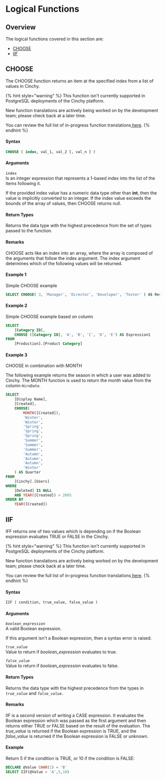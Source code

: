# Logical Functions

## Overview

The logical functions covered in this section are:

* [​CHOOSE](logical-functions.md#choose)​
* [​IIF​](logical-functions.md#iif)

## CHOOSE <a href="#choose" id="choose"></a>

The CHOOSE function returns an item at the specified index from a list of values in Cinchy.

{% hint style="warning" %}
This function isn't currently supported in PostgreSQL deployments of the Cinchy platform.

New function translations are actively being worked on by the development team; please check back at a later time.

You can review the full list of in-progress function translations[ here](../cql-functions-master-list.md).
{% endhint %}

#### Syntax

```sql
CHOOSE ( index, val_1, val_2 [, val_n ] )
```

#### Arguments

`index`\
Is an integer expression that represents a 1-based index into the list of the items following it.

If the provided index value has a numeric data type other than **int**, then the value is implicitly converted to an integer. If the index value exceeds the bounds of the array of values, then CHOOSE returns null.

#### Return Types

Returns the data type with the highest precedence from the set of types passed to the function.

#### Remarks

CHOOSE acts like an index into an array, where the array is composed of the arguments that follow the index argument. The index argument determines which of the following values will be returned.

#### **Example 1**

Simple CHOOSE example

```sql
SELECT CHOOSE( 3, 'Manager', 'Director', 'Developer', 'Tester' ) AS Result
```

#### **Example 2**

Simple CHOOSE example based on column

```sql
SELECT
    [Category ID],
    CHOOSE ([Category ID], 'A', 'B', 'C', 'D', 'E') AS Expression1
FROM
    [Production].[Product Category]
```

#### **Example 3**

CHOOSE in combination with MONTH

The following example returns the season in which a user was added to Cinchy. The MONTH function is used to return the month value from the column `HireDate`.

```sql
SELECT
    [Display Name],
    [Created],
    CHOOSE(
        MONTH([Created]),
        'Winter',
        'Winter',
        'Spring',
        'Spring',
        'Spring',
        'Summer',
        'Summer',
        'Summer',
        'Autumn',
        'Autumn',
        'Autumn',
        'Winter'
    ) AS Quarter
FROM
    [Cinchy].[Users]
WHERE
    [Deleted] IS NULL
    AND YEAR([Created]) > 2005
ORDER BY
    YEAR([Created])
```

## IIF

IFF returns one of two values which is depending on if the Boolean expression evaluates TRUE or FALSE in the Cinchy.

{% hint style="warning" %}
This function isn't currently supported in PostgreSQL deployments of the Cinchy platform.

New function translations are actively being worked on by the development team; please check back at a later time.

You can review the full list of in-progress function translations[ here](../cql-functions-master-list.md).
{% endhint %}

#### Syntax

```sql
IIF ( condition, true_value, false_value )
```

#### Arguments

_`boolean_expression`_\
A valid Boolean expression.

If this argument isn't a Boolean expression, then a syntax error is raised.

_`true_value`_\
Value to return if _boolean\_expression_ evaluates to true.

_`false_value`_\
Value to return if _boolean\_expression_ evaluates to false.

#### Return Types

Returns the data type with the highest precedence from the types in _`true_value`_ and _`false_value`_.

#### Remarks

IIF is a second version of writing a CASE expression. It evaluates the Boolean expression which was passed as the first argument and then returns either TRUE or FALSE based on the result of the evaluation. The _true_value_ is returned if the Boolean expression is TRUE, and the _false_value_ is returned if the Boolean expression is FALSE or unknown.

#### Example

Return 5 if the condition is TRUE, or 10 if the condition is FALSE:

```sql
DECLARE @Value CHAR(1) = 'B'
SELECT IIF(@Value = 'A',5,10)
```
